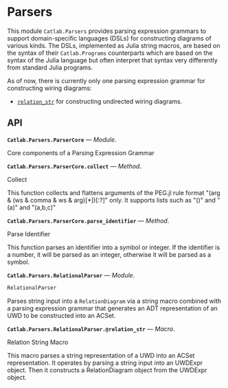 


# Parsers


This module `Catlab.Parsers` provides parsing expression grammars to support domain-specific languages (DSLs) for constructing diagrams of various kinds. The DSLs, implemented as Julia string macros, are based on the syntax of their `Catlab.Programs` counterparts which are based on the syntax of the Julia language but often interpret that syntax very differently from standard Julia programs.


As of now, there is currently only one parsing expression grammar for constructing wiring diagrams:


  * [`relation_str`](@ref) for constructing undirected wiring diagrams.




## API

**`Catlab.Parsers.ParserCore`** &mdash; *Module*.



Core components of a Parsing Expression Grammar

**`Catlab.Parsers.ParserCore.collect`** &mdash; *Method*.



Collect

This function collects and flattens arguments of the PEG.jl rule format "(arg & (ws & comma & ws & arg)[*])[:?]" only. It supports lists such as "()" and "(a)" and "(a,b,c)"

**`Catlab.Parsers.ParserCore.parse_identifier`** &mdash; *Method*.



Parse Identifier

This function parses an identifier into a symbol or integer. If the identifier is a number, it will be parsed as an integer, otherwise it will be parsed as a symbol.

**`Catlab.Parsers.RelationalParser`** &mdash; *Module*.



```julia
RelationalParser
```

Parses string input into a `RelationDiagram` via a string macro combined with a parsing expression grammar that generates an ADT representation of an UWD to be constructed into an ACSet.

**`Catlab.Parsers.RelationalParser.@relation_str`** &mdash; *Macro*.



Relation String Macro

This macro parses a string representation of a UWD into an ACSet representation. It operates by parsing a string input into an UWDExpr object. Then it constructs a RelationDiagram object from the UWDExpr object.

